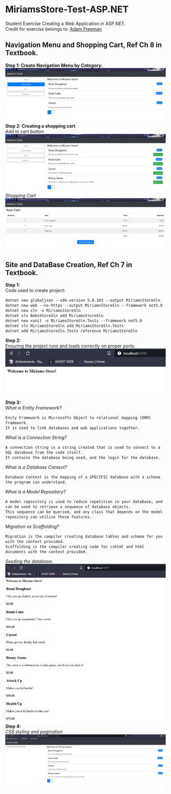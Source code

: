 # MiriamsStore-Test-ASP.NET<br>

Student Exercise Creating a Web Application in ASP.NET.<br>
Credit for exercise belongs to: [Adam Freeman](https://www.apress.com/gp/book/9781484254394)
<br>
## Navigation Menu and Shopping Cart, Ref Ch 8 in Textbook.

**Step 1: Create Navigation Menu by *Category*.** <br>
![img](gitImages/Prog4.jpeg)
<br>
**Step 2: Creating a shopping cart** <br>
*Add to cart button* <br>
![img](gitImages/Prog5.jpeg)
<br>
*Shopping Cart* <br>
![img](gitImages/Prog6.jpeg)

## Site and DataBase Creation, Ref Ch 7 in Textbook. 
**Step 1:**
<br>
Code used to create project:<br>
```
dotnet new globaljson --sdk-version 5.0.103 --output MiriamsStoreSln
dotnet new web --no-https --output MiriamsStoreSln --framework net5.0
dotnet new sln -o MiriamsStoreSln
dotnet sln BobsStoreSln add MiriamsStoreSln
dotnet new xunit -o MiriamsStoreSln.Tests --framework net5.0
dotnet sln MiriamsStoreSln add MiriamsStoreSln.Tests 
dotnet add MiriamsStoreSln.Tests reference MiriamsStoreSln 
```
**Step 2:**<br>
Ensuring the project runs and loads correctly on proper ports:<br>
![img](gitImages/Prog1.jpeg)


**Step 3:**<br>
*What is Entity Framework?*
```
Enity Framework is Microsofts Object to relational mapping (ORM) framework. 
It is used to link databases and web applications together.
```
*What is a Connection String?*
```
A connection string is a string created that is used to connect to a SQL database from the code itself.
It contains the database being used, and the login for the database.
```
*What is a Database Context?*
```
Database Context is the mapping of a SPECIFIC database with a schema the program can understand.
```
*What is a Model Repository?*
```
A model repository is used to reduce repetition in your database, and can be used to retrieve a sequence of database objects.
This sequence can be queried, and any class that depends on the model repository can utilize these features.
```
*Migration vs Scaffolding?*
```
Migration is the compiler creating database tables and schema for you with the context provided.
Scaffolding is the compiler creating code for cshtml and html documents with the context provided.
```
*Seeding the database*:<br>
![img](gitImages/Prog2.jpeg)
<br>
**Step 4:**<br>
*CSS styling and pagination*
![img](gitImages/Prog3.jpeg)
<br>
